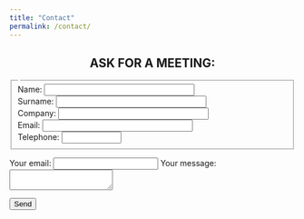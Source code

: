 ```yaml
---
title: "Contact"
permalink: /contact/
---
```


## <center>ASK FOR A MEETING:</center>

<form>
  <fieldset>
    <legend></legend>
    Name: <input type="text" size="30"><br>
    Surname: <input type="text" size="30"><br>
    Company: <input type="text" size="30"><br>
    Email: <input type="text" size="30"><br>
    Telephone: <input type="text" size="10">
  </fieldset>
</form>

<form
  action="https://formspree.io/moqdjoek"
  method="POST"
>
  <label>
    Your email:
    <input type="text" name="_replyto">
  </label>
  <label>
    Your message:
    <textarea name="message"></textarea>
  </label>

  <!-- your other form fields go here -->

  <button type="submit">Send</button>
</form>

